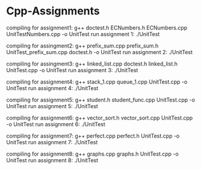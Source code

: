 # Cpp-Assignments


compiling for assignment1: g++ doctest.h ECNumbers.h ECNumbers.cpp UnitTestNumbers.cpp -o UnitTest
run assignment 1: ./UnitTest


compiling for assingment2: g++ prefix_sum.cpp prefix_sum.h UnitTest_prefix_sum.cpp doctest.h -o UnitTest
run assignment 2: ./UnitTest

compiling for assingment3: g++ linked_list.cpp doctest.h linked_list.h UnitTest.cpp -o UnitTest
run assignment 3: ./UnitTest

compiling for assignment4: g++ stack_1.cpp queue_1.cpp UnitTest.cpp -o UnitTest
run assignment 4: ./UnitTest


compiling for assignment5: g++ student.h student_func.cpp UnitTest.cpp -o UnitTest
run assignment 5: ./UnitTest

compiling for assignment6: g++ vector_sort.h vector_sort.cpp UnitTest.cpp -o UnitTest
run assignment 6: ./UnitTest

compiling for assignment7: g++ perfect.cpp perfect.h UnitTest.cpp -o UnitTest
run assignment 7: ./UnitTest

compiling for assignment8: g++ graphs.cpp graphs.h UnitTest.cpp -o UnitTest
run assignment 8: ./UnitTest

